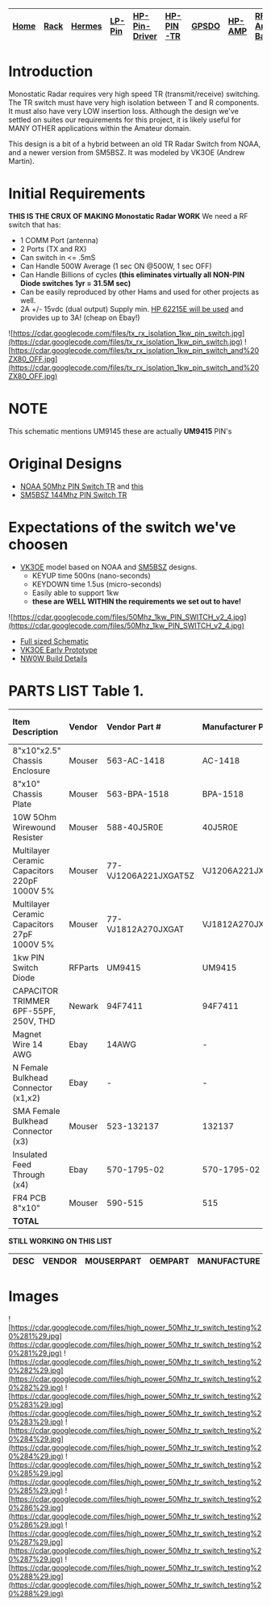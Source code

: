 |[Home](https://code.google.com/p/cdar/wiki/Home)|[Rack](https://code.google.com/p/cdar/wiki/RackMountSystem)|[Hermes](https://code.google.com/p/cdar/wiki/HermesSetup)|[LP-Pin](https://code.google.com/p/cdar/wiki/LowPowerPinSwitchTTL)|[HP-Pin-Driver](https://code.google.com/p/cdar/wiki/PIN_SWITCH_DRIVER)|[HP-PIN-TR](https://code.google.com/p/cdar/wiki/50Mhz_1kw_Lumped_Element_PIN_SWITCH)|[GPSDO](https://code.google.com/p/cdar/wiki/GPSDO)|[HP-AMP](https://code.google.com/p/cdar/wiki/FastHighPower50MhzAmp)|[RF-Amp-Bay](https://code.google.com/p/cdar/wiki/RFAmpBay)|[Power-Bay](https://code.google.com/p/cdar/wiki/PowerBay)|[SDR-Bay](https://code.google.com/p/cdar/wiki/SDRBay)|[External](https://code.google.com/p/cdar/wiki/EnternalLinks)|
|:-----------------------------------------------|:----------------------------------------------------------|:--------------------------------------------------------|:-----------------------------------------------------------------|:---------------------------------------------------------------------|:-----------------------------------------------------------------------------------|:-------------------------------------------------|:------------------------------------------------------------------|:---------------------------------------------------------|:--------------------------------------------------------|:----------------------------------------------------|:------------------------------------------------------------|

# Introduction #

Monostatic Radar requires very high speed  TR (transmit/receive) switching.  The TR switch must have very high isolation between T and R components.  It must also have very LOW insertion loss.  Although the design we've settled on suites our requirements for this project, it is likely useful for MANY OTHER applications within the Amateur domain.

This design is a bit of a hybrid between an old TR Radar Switch from NOAA, and a newer version from SM5BSZ.  It was modeled by VK3OE (Andrew Martin).

# Initial Requirements #

**THIS IS THE CRUX OF MAKING Monostatic Radar WORK** We need a RF switch that has:

  * 1 COMM Port (antenna)
  * 2 Ports (TX and RX)
  * Can switch in <= .5mS
  * Can Handle 500W Average (1 sec ON @500W, 1 sec OFF)
  * Can Handle Billions of cycles **(this eliminates virtually all NON-PIN Diode switches 1yr = 31.5M sec)**
  * Can be easily reproduced by other Hams and used for other projects as well.
  * 2A +/- 15vdc (dual output) Supply min. [HP 62215E will be used](https://code.google.com/p/cdar/wiki/HP_62215E) and provides up to 3A! (cheap on Ebay!)

![https://cdar.googlecode.com/files/tx_rx_isolation_1kw_pin_switch.jpg](https://cdar.googlecode.com/files/tx_rx_isolation_1kw_pin_switch.jpg)
![https://cdar.googlecode.com/files/tx_rx_isolation_1kw_pin_switch_and%20ZX80_OFF.jpg](https://cdar.googlecode.com/files/tx_rx_isolation_1kw_pin_switch_and%20ZX80_OFF.jpg)

# NOTE #
This schematic mentions UM9145 these are actually **UM9415** PIN's

# Original Designs #

  * [NOAA 50Mhz PIN Switch TR](http://cdar.googlecode.com/files/50kw_peak_tr_switch_part_2.jpg) and [this](http://cdar.googlecode.com/files/50kw_peak_tr_switch_part_1.jpg)
  * [SM5BSZ 144Mhz PIN Switch TR](http://cdar.googlecode.com/files/page139%2BDUBUS%2BT7.pdf)

# Expectations of the switch we've choosen #

  * [VK3OE](http://qrz.com/db/VK3OE) model based on NOAA and [SM5BSZ](http://qrz.com/db/SM5BSZ) designs.
    * KEYUP time 500ns (nano-seconds)
    * KEYDOWN time 1.5us (micro-seconds)
    * Easily able to support 1kw
    * **these are WELL WITHIN the requirements we set out to have!**

![https://cdar.googlecode.com/files/50Mhz_1kw_PIN_SWITCH_v2_4.jpg](https://cdar.googlecode.com/files/50Mhz_1kw_PIN_SWITCH_v2_4.jpg)
  * [Full sized Schematic](https://cdar.googlecode.com/files/50Mhz_1kw_PIN_SWITCH_v2_4.jpg)
  * [VK3OE Early Prototype](http://cdar.googlecode.com/files/VK3OE_PROTOTYPE_50Mhz_1kw_PIN_SWITCH.jpg)
  * [NW0W Build Details](http://code.google.com/p/cdar/wiki/50Mhz_1kw_Lumped_Element_PIN_SWITCH_NW0W_BUILD)

# PARTS LIST Table 1. #

|Item Description|Vendor|Vendor Part #|Manufacturer Part #|Manufacturer|Price (usd)|Quantiy|Sub-Total (usd)|URL|
|:---------------|:-----|:------------|:------------------|:-----------|:----------|:------|:--------------|:--|
|8"x10"x2.5" Chassis Enclosure|Mouser|563-AC-1418  |AC-1418            |Bud Industries |$20.20     |1      |$20.20         |[here](http://www.mouser.com/ProductDetail/Bud-Industries/AC-1418/?qs=%2fha2pyFadug%252bNHhpHxZue9YCPW4XaW7r5ADtYqpMq5Q%3d)|
|8"x10" Chassis Plate|Mouser|563-BPA-1518 |BPA-1518           |Bud Industries |$8.80      |1      |$8.80          |[here](http://www.mouser.com/ProductDetail/Bud-Industries/BPA-1518/?qs=%2fha2pyFadui5YzNB0IuYfj1vCUVK15k91MN9EC%252bFMOpbLj9kWTgJng%3d%3d)|
|10W 5Ohm Wirewound Resister|Mouser|588-40J5R0E  |40J5R0E            |Ohmite      |$1.88      |2      |$3.76          |[here](http://www.mouser.com/Search/ProductDetail.aspx?R=40J5R0Evirtualkey58810000virtualkey588-40J5R0E)|
|Multilayer Ceramic Capacitors 220pF 1000V 5%|Mouser|77-VJ1206A221JXGAT5Z|VJ1206A221JXGAT5Z  |Vishay/Vitramon|$0.98      |2      |$1.96          |[here](http://www.mouser.com/ProductDetail/Vishay-Vitramon/VJ1206A221JXGAT5Z/?qs=sGAEpiMZZMsh%252b1woXyUXj4yI8nSxAOIUHiX6%2fxSbSec%3d)|
|Multilayer Ceramic Capacitors 27pF 1000V 5%|Mouser|77-VJ1812A270JXGAT|VJ1812A270JXGAT    |Vishay/Vitramon|$0.41      |7      |$2.87          |[here](http://www.mouser.com/ProductDetail/Vishay-Vitramon/VJ1812A270JXGAT/?qs=sGAEpiMZZMsh%252b1woXyUXj0kotir8RUQCCw26kZj%252bEXg%3d)|
|1kw PIN Switch Diode|RFParts|UM9415       |UM9415             |Microsemi   |$9.75      |2      |$19.50         |[here](http://www.rfparts.com/catalogsearch/result/?q=UM9415)|
|CAPACITOR TRIMMER 6PF-55PF, 250V, THD|Newark|94F7411      |94F7411            |Johanson Manuf.|$2.20      |2      |$4.40          |[here](http://www.newark.com/johanson-manufacturing/9305/capacitor-trimmer-6pf-55pf-250v/dp/94F7411?Ntt=94F7411)|
|Magnet Wire 14 AWG|Ebay  |14AWG        |-                  |-           |$4.60      |1      |$4.60          |[here](http://www.ebay.com/itm/Magnet-Wire-14-AWG-Gauge-Enameled-Copper-2oz-155C-10ft-Magnetic-Coil-Winding-/261087230857?pt=LH_DefaultDomain_0&hash=item3cca02fb89)|
|N Female Bulkhead Connector (x1,x2)|Ebay  |-            |-                  |-           |$3.29      |2      |$6.58          |[here](http://cgi.ebay.com/ws/eBayISAPI.dll?ViewItem&item=370658907688&ssPageName=ADME:L:OU:US:3160)|
|SMA Female Bulkhead Connector (x3)|Mouser|523-132137   |132137             |Amphenol Connex|$5.05      |1      |$.05           |[here](http://www.mouser.com/ProductDetail/Amphenol-Connex/132137/?qs=sGAEpiMZZMuLQf%252bEuFsOrjqedbXhavPYi9AUrhh%252bvEo%3d)|
|Insulated Feed Through (x4)|Ebay  |570-1795-02  |570-1795-02        |Cambion     |$0.60      |2      |$1.20          |[here](http://cgi.ebay.com/ws/eBayISAPI.dll?ViewItem&item=220768415094&ssPageName=ADME:L:OC:US:1120)|
|FR4 PCB 8"x10"  |Mouser|590-515      |515                |MG Chemicals|$10.94     |1      |$10.94         |[here](http://www.mouser.com/ProductDetail/MG-Chemicals/515/?qs=%2fha2pyFadugO9NaR%2fYYGOS4MCX7yM9vGKtIr9C9cOwM%3d)|
|**TOTAL**       |      |             |                   |            |           |       |$82.74         |-  |


**STILL WORKING ON THIS LIST**

|DESC|VENDOR|MOUSERPART|OEMPART|MANUFACTURE |$PRICE|QTY|$SUBTOTAL|[here](URL.md)|
|:---|:-----|:---------|:------|:-----------|:-----|:--|:--------|:-------------|

# Images #

![https://cdar.googlecode.com/files/high_power_50Mhz_tr_switch_testing%20%281%29.jpg](https://cdar.googlecode.com/files/high_power_50Mhz_tr_switch_testing%20%281%29.jpg)
![https://cdar.googlecode.com/files/high_power_50Mhz_tr_switch_testing%20%282%29.jpg](https://cdar.googlecode.com/files/high_power_50Mhz_tr_switch_testing%20%282%29.jpg)
![https://cdar.googlecode.com/files/high_power_50Mhz_tr_switch_testing%20%283%29.jpg](https://cdar.googlecode.com/files/high_power_50Mhz_tr_switch_testing%20%283%29.jpg)
![https://cdar.googlecode.com/files/high_power_50Mhz_tr_switch_testing%20%284%29.jpg](https://cdar.googlecode.com/files/high_power_50Mhz_tr_switch_testing%20%284%29.jpg)
![https://cdar.googlecode.com/files/high_power_50Mhz_tr_switch_testing%20%285%29.jpg](https://cdar.googlecode.com/files/high_power_50Mhz_tr_switch_testing%20%285%29.jpg)
![https://cdar.googlecode.com/files/high_power_50Mhz_tr_switch_testing%20%286%29.jpg](https://cdar.googlecode.com/files/high_power_50Mhz_tr_switch_testing%20%286%29.jpg)
![https://cdar.googlecode.com/files/high_power_50Mhz_tr_switch_testing%20%287%29.jpg](https://cdar.googlecode.com/files/high_power_50Mhz_tr_switch_testing%20%287%29.jpg)
![https://cdar.googlecode.com/files/high_power_50Mhz_tr_switch_testing%20%288%29.jpg](https://cdar.googlecode.com/files/high_power_50Mhz_tr_switch_testing%20%288%29.jpg)